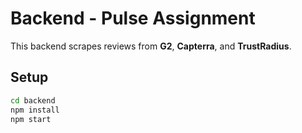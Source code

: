 # Backend - Pulse Assignment

This backend scrapes reviews from **G2**, **Capterra**, and **TrustRadius**.

## Setup

```bash
cd backend
npm install
npm start
